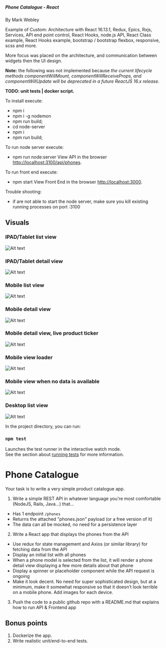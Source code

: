 ##### Phone Catalogue - React
By Mark Webley

Example of Custom: Architecture with React 16.13.1, Redux, Epics, Rxjs, Services, API end point control, React Hooks, node.js API, React Class example, React Hooks example, bootstrap / bootstrap flexbox, responsive, scss and more.

More focus was placed on the architecture, and communication between widgets then the UI design.

__Note:__ the following was not implemented because _the current lifecycle methods componentWillMount, componentWillReceiveProps, and componentWillUpdate will be deprecated in a future ReactJS 16.x release._

__TODO: unit tests | docker script.__

To install execute:
- npm i
- npm i -g nodemon
- npm run build;
- cd node-server
- npm i
- npm run build;

To run node server execute:
- npm run node:server
View API in the browser [http://localhost:3100/api/phones](http://localhost:3100/api/phones).

To run front end execute:
- npm start
View Front End in the browser [http://localhost:3000](http://localhost:3000).

Trouble shooting:
- if are not able to start the node server, make sure you kill existing running processes on port :3100

## Visuals

### IPAD/Tablet list view
![Alt text](screenshots/ipad-view.PNG "list view") 

### IPAD/Tablet detail view
![Alt text](screenshots/ipad-view-detail.PNG "detail view")

### Mobile list view
![Alt text](screenshots/mobile-view.PNG "list view")

### Mobile detail view
![Alt text](screenshots/mobile-view-detail.PNG "detail view")

### Mobile detail view, live product ticker
![Alt text](screenshots/mobile-view-live-product-ticker.PNG "product ticker")

### Mobile view loader
![Alt text](screenshots/mobile-view-loader.PNG "loading view")

### Mobile view when no data is available
![Alt text](screenshots/mobile-view-no-data.PNG "no data view")

### Desktop list view
![Alt text](screenshots/desktop-view.PNG "desktop list view")


In the project directory, you can run:

### `npm test`

Launches the test runner in the interactive watch mode.<br />
See the section about [running tests](https://facebook.github.io/create-react-app/docs/running-tests) for more information.



# Phone Catalogue
Your task is to write a very simple product catalogue app.

1. Write a simple REST API in whatever language you're most comfortable (NodeJS, Rails, Java...) that...
 - Has 1 endpoint `/phones`
 - Returns the attached "phones.json" payload (or a free version of it)
 - The data can all be mocked, no need for a persistence layer
2. Write a React app that displays the phones from the API
- Use redux for state management and Axios (or similar library) for fetching data from the API
- Display an initial list with all phones
- When a phone model is selected from the list, it will render a phone detail view displaying a few more details about that phone
- Display a spinner or placeholder component while the API request is ongoing
- Make it look decent. No need for super sophisticated design, but at a minimum, make it somewhat responsive so that it doesn’t look terrible on a mobile phone. Add images for each device.
3. Push the code to a public github repo with a README.md that explains how to run API & Frontend app

## Bonus points
1. Dockerize the app.
2. Write realistic unit/end-to-end tests.